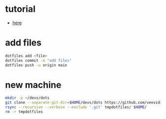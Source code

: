 # tutorial
- [here](https://www.anand-iyer.com/blog/2018/a-simpler-way-to-manage-your-dotfiles/)

# add files
```sh
dotfiles add <file>
dotfiles commit -m "add files"
dotfiles push -u origin main
```

# new machine
```sh
mkdir -p ~/devs/dots
git clone --separate-git-dir=$HOME/devs/dots https://github.com/veevidify/dots.git tmpdotfiles
rsync --recursive --verbose --exclude '.git' tmpdotfiles/ $HOME/
rm -r tmpdotfiles
```

